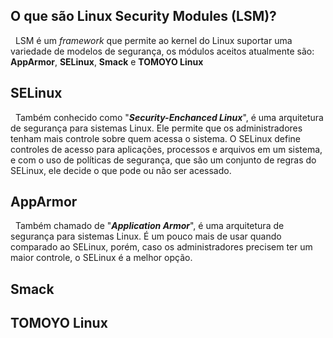 ## O que são Linux Security Modules (LSM)?
&nbsp; LSM é um *framework* que permite ao kernel do Linux suportar uma variedade de modelos de segurança, os módulos aceitos atualmente são: **AppArmor**, **SELinux**, **Smack** e **TOMOYO Linux**

## SELinux
&nbsp; Também conhecido como "_**Security-Enchanced Linux**_", é uma arquitetura de segurança para sistemas Linux. Ele permite que os administradores tenham mais controle sobre quem acessa o sistema. O SELinux define controles de acesso para aplicações, processos e arquivos em um sistema, e com o uso de políticas de segurança, que são um conjunto de regras do SELinux, ele decide o que pode ou não ser acessado.

## AppArmor
&nbsp; Também chamado de "_**Application Armor**_", é uma arquitetura de segurança para sistemas Linux. É um pouco mais de usar quando comparado ao SELinux, porém, caso os administradores precisem ter um maior controle, o SELinux é a melhor opção.

## Smack

## TOMOYO Linux
